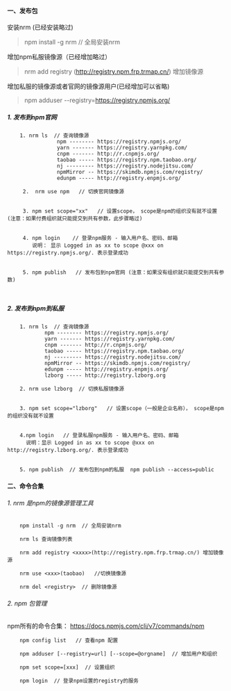 #### 一、发布包

安装nrm (已经安装略过)
>  npm install -g nrm  // 全局安装nrm

增加npm私服镜像源（已经增加略过）
> nrm add registry <xxxx>(http://registry.npm.frp.trmap.cn/) 增加镜像源

增加私服的镜像源或者官网的镜像源用户(已经增加可以省略)
> npm adduser --registry=https://registry.npmjs.org/

##### 1. 发布到npm官网
``` 
    1. nrm ls  // 查询镜像源  
                npm -------- https://registry.npmjs.org/
                yarn ------- https://registry.yarnpkg.com/
                cnpm ------- http://r.cnpmjs.org/
                taobao ----- https://registry.npm.taobao.org/
                nj --------- https://registry.nodejitsu.com/
                npmMirror -- https://skimdb.npmjs.com/registry/
                edunpm ----- http://registry.enpmjs.org/ 
     
     2.  nrm use npm   // 切换官网镜像源
     
     
     3. npm set scope="xx"   // 设置scope， scope是npm的组织没有就不设置  (注意：如果付费组织就只能提交到共有参数，此步骤略过)
     
        
     4. npm login    // 登录npm服务 - 输入用户名、密码、邮箱
        说明： 显示 Logged in as xx to scope @xxx on https://registry.npmjs.org/. 表示登录成功
    
     
     5. npm publish   // 发布包到npm官网 (注意：如果没有组织就只能提交到共有参数)

      

```

##### 2. 发布到npm到私服
``` 
    1. nrm ls  // 查询镜像源
            npm -------- https://registry.npmjs.org/
            yarn ------- https://registry.yarnpkg.com/
            cnpm ------- http://r.cnpmjs.org/
            taobao ----- https://registry.npm.taobao.org/
            nj --------- https://registry.nodejitsu.com/
            npmMirror -- https://skimdb.npmjs.com/registry/
            edunpm ----- http://registry.enpmjs.org/
            lzborg ----- http://registry.lzborg.org
    
    2. nrm use lzborg  // 切换私服镜像源
    
    
    3. npm set scope="lzborg"   // 设置scope（一般是企业名称）， scope是npm的组织没有就不设置
    
       
    4.npm login   // 登录私服npm服务 - 输入用户名、密码、邮箱
      说明：显示 Logged in as xx to scope @xxx on http://registry.lzborg.org/. 表示登录成功
    
    
    5. npm publish  // 发布包到npm的私服  npm publish --access=public

```


#### 二、命令合集

###### 1. nrm 是npm的镜像源管理工具
```
    npm install -g nrm  // 全局安装nrm

    nrm ls 查询镜像列表

    nrm add registry <xxxx>(http://registry.npm.frp.trmap.cn/) 增加镜像源

    nrm use <xxx>(taobao)   //切换镜像源 

    nrm del <registry>  // 删除镜像源

```

###### 2. npm 包管理
npm所有的命令合集： https://docs.npmjs.com/cli/v7/commands/npm
```
    npm config list   // 查看npm 配置

    npm adduser [--registry=url] [--scope=@orgname]  // 增加用户和组织
     
    npm set scope=[xxx]  // 设置组织

    npm login  // 登录npm设置的registry的服务

```
